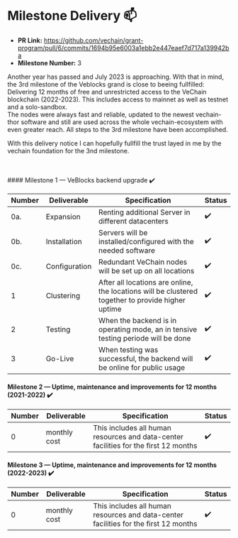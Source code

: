 # Milestone Delivery :mailbox:


* **PR Link:** https://github.com/vechain/grant-program/pull/6/commits/1694b95e6003a1ebb2e447eaef7d717a139942ba
* **Milestone Number:** 3

Another year has passed and July 2023 is approaching. With that in mind, the 3rd milestone of the Veblocks grand is close to beeing fullfilled: 
Delivering 12 months of free and unrestricted access to the VeChain blockchain (2022-2023).
This includes access to mainnet as well as testnet and a solo-sandbox. 
<br>
The nodes were always fast and reliable, updated to the newest vechain-thor software and still are used across the whole vechain-ecosystem with even greater reach.
All steps to the 3rd milestone have been accomplished.

With this delivery notice I can hopefully fullfill the trust layed in me by the vechain foundation for the 3nd milestone.
<br><br>


<br>
#### Milestone 1 — VeBlocks backend upgrade ✔️

| Number | Deliverable | Specification |Status|
|-|-|-|-|
| 0a.| Expansion | Renting additional Server in different datacenters |✔️|
| 0b. | Installation | Servers will be installed/configured with the needed software |✔️|
| 0c. | Configuration | Redundant VeChain nodes will be set up on all locations |✔️|
| 1 | Clustering | After all locations are online, the locations will be clustered together to provide higher uptime |✔️|
| 2 | Testing | When the backend is in operating mode, an in tensive testing periode will be done |✔️|
| 3 | Go-Live | When testing was successful, the backend will be online for public usage |✔️|

#### Milestone 2 — Uptime, maintenance and improvements for 12 months (2021-2022) ✔️

| Number | Deliverable | Specification | Status |
|-|-|-|-|
| 0| monthly cost | This includes all human resources and data-center facilities for the first 12 months |✔️


#### Milestone 3 — Uptime, maintenance and improvements for 12 months (2022-2023) ✔️

| Number | Deliverable | Specification | Status |
|-|-|-|-|
| 0| monthly cost | This includes all human resources and data-center facilities for the first 12 months |✔️

